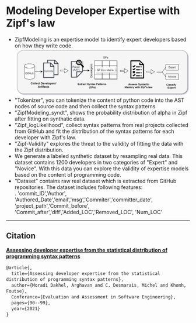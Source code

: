# Modeling Developer Expertise with Zipf's law
- ZipfModeling is an expertise model to identify expert developers based on how they write code. <br />
![](https://github.com/ferdorart/ZipfModel/blob/main/EASE_digram.PNG)
- "Tokenizer", you can tokenize the content of python code into the AST nodes of source code and then collect the syntax patterns <br />
- "ZipfModeling_syndt", shows the probability distribution of alpha in Zipf after fitting on synthatic data.<br />
- "Zipf_logLikelihood", collect syntax patterns from real projects collected from GitHub and fit the distribution of the syntax patterns for each developer with Zipf's law.<br />
- "Zipf-Validity" explores the threat to the validity of fitting the data with the Zipf distribution.
- We generate a labeled synthetic dataset by resampling real data. This dataset contains 1200 developers in two categories of "Expert" and "Novice". With this data you can explore the validity of expertise models based on the content of programming code. <br />
-  "Dataset" contains raw real dataset which is extracted from GitHub repositories. The dataset includes following features:<br />
. 'commit_ID','Author', 'Authored_Date','email','msg','Commiter','committer_date', 'project_path','Commit_before', 'Commit_after','diff','Added_LOC','Removed_LOC', 'Num_LOC'<br />
-------------------------------------------------------------------------------------------------------------------------------------------------
## Citation
<a href="https://dl.acm.org/doi/abs/10.1145/3463274.3463343"><strong>Assessing developer expertise from the statistical distribution of programming syntax patterns</strong></a>
```
@article{,
  title={Assessing developer expertise from the statistical distribution of programming syntax patterns},
  author={Moradi Dakhel, Arghavan and C. Desmarais, Michel and Khomh, Foutse},
  Conferance={Evaluation and Assessment in Software Engineering},
  pages={90--99},
  year={2021}
}
```
